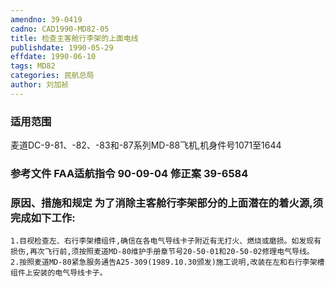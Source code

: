 ```yaml
---
amendno: 39-0419
cadno: CAD1990-MD82-05
title: 检查主客舱行李架的上面电线
publishdate: 1990-05-29
effdate: 1990-06-10
tags: MD82
categories: 民航总局
author: 刘加祯
---
```


### 适用范围 
麦道DC-9-81、-82、-83和-87系列MD-88飞机,机身件号1071至1644

<!--more-->
### 参考文件    FAA适航指令 90-09-04 修正案 39-6584 

### 原因、措施和规定 为了消除主客舱行李架部分的上面潜在的着火源,须完成如下工作: 
    1.目视检查左、右行李架槽组件,确信在各电气导线卡子附近有无打火、燃烧或磨损。如发现有损伤,再次飞行前,须按照麦道MD-80维护手册章节号20-50-01和20-50-02修理电气导线。 
    2.按照麦道MD-80紧急服务通告A25-309(1989.10.30颁发)施工说明,改装在左和右行李架槽组件上安装的电气导线卡子。

